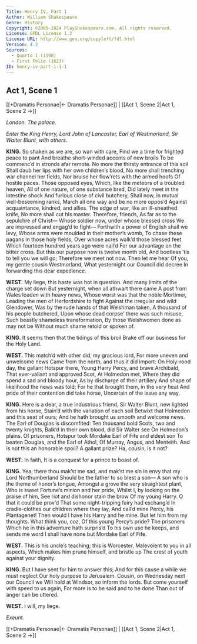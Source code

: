 ```yaml
---
Title: Henry IV, Part 1
Author: William Shakespeare
Genre: History
Copyright: ©2005-2024 PlayShakespeare.com. All rights reserved.
License: GFDL License 1.3
License URL: http://www.gnu.org/copyleft/fdl.html
Version: 4.3
Sources:
  - Quarto 1 (1598)
  - First Folio (1623)
ID: henry-iv-part-i-1-1
---
```


## Act 1, Scene 1
[[+Dramatis Personae|← Dramatis Personae]] | [[Act 1, Scene 2|Act 1, Scene 2 →]]

*London. The palace.*

*Enter the King Henry, Lord John of Lancaster, Earl of Westmorland, Sir Walter Blunt, with others.*

**KING.**
So shaken as we are, so wan with care,
Find we a time for frighted peace to pant
And breathe short-winded accents of new broils
To be commenc’d in stronds afar remote.
No more the thirsty entrance of this soil
Shall daub her lips with her own children’s blood,
No more shall trenching war channel her fields,
Nor bruise her flow’rets with the armed hoofs
Of hostile paces. Those opposed eyes,
Which, like the meteors of a troubled heaven,
All of one nature, of one substance bred,
Did lately meet in the intestine shock
And furious close of civil butchery,
Shall now, in mutual well-beseeming ranks,
March all one way and be no more oppos’d
Against acquaintance, kindred, and allies.
The edge of war, like an ill-sheathed knife,
No more shall cut his master. Therefore, friends,
As far as to the sepulchre of Christ⁠—
Whose soldier now, under whose blessed cross
We are impressed and engag’d to fight⁠—
Forthwith a power of English shall we levy,
Whose arms were moulded in their mother’s womb,
To chase these pagans in those holy fields,
Over whose acres walk’d those blessed feet
Which fourteen hundred years ago were nail’d
For our advantage on the bitter cross.
But this our purpose now is twelve month old,
And bootless ’tis to tell you we will go;
Therefore we meet not now. Then let me hear
Of you, my gentle cousin Westmorland,
What yesternight our Council did decree
In forwarding this dear expedience.

**WEST.**
My liege, this haste was hot in question.
And many limits of the charge set down
But yesternight, when all athwart there came
A post from Wales loaden with heavy news,
Whose worst was that the noble Mortimer,
Leading the men of Herfordshire to fight
Against the irregular and wild Glendower,
Was by the rude hands of that Welshman taken,
A thousand of his people butchered,
Upon whose dead corpse’ there was such misuse,
Such beastly shameless transformation,
By those Welshwomen done as may not be
Without much shame retold or spoken of.

**KING.**
It seems then that the tidings of this broil
Brake off our business for the Holy Land.

**WEST.**
This match’d with other did, my gracious lord,
For more uneven and unwelcome news
Came from the north, and thus it did import:
On Holy-rood day, the gallant Hotspur there,
Young Harry Percy, and brave Archibald,
That ever-valiant and approved Scot,
At Holmedon met,
Where they did spend a sad and bloody hour,
As by discharge of their artillery
And shape of likelihood the news was told;
For he that brought them, in the very heat
And pride of their contention did take horse,
Uncertain of the issue any way.

**KING.**
Here is a dear, a true industrious friend,
Sir Walter Blunt, new lighted from his horse,
Stain’d with the variation of each soil
Betwixt that Holmedon and this seat of ours;
And he hath brought us smooth and welcome news.
The Earl of Douglas is discomfited:
Ten thousand bold Scots, two and twenty knights,
Balk’d in their own blood, did Sir Walter see
On Holmedon’s plains. Of prisoners, Hotspur took
Mordake Earl of Fife and eldest son
To beaten Douglas, and the Earl of Athol,
Of Murray, Angus, and Menteith.
And is not this an honorable spoil?
A gallant prize? Ha, cousin, is it not?

**WEST.**
In faith,
It is a conquest for a prince to boast of.

**KING.**
Yea, there thou mak’st me sad, and mak’st me sin
In envy that my Lord Northumberland
Should be the father to so blest a son⁠—
A son who is the theme of honor’s tongue,
Amongst a grove the very straightest plant,
Who is sweet Fortune’s minion and her pride,
Whilst I, by looking on the praise of him,
See riot and dishonor stain the brow
Of my young Harry. O that it could be prov’d
That some night-tripping fairy had exchang’d
In cradle-clothes our children where they lay,
And call’d mine Percy, his Plantagenet!
Then would I have his Harry and he mine.
But let him from my thoughts. What think you, coz,
Of this young Percy’s pride? The prisoners
Which he in this adventure hath surpris’d
To his own use he keeps, and sends me word
I shall have none but Mordake Earl of Fife.

**WEST.**
This is his uncle’s teaching; this is Worcester,
Malevolent to you in all aspects,
Which makes him prune himself, and bristle up
The crest of youth against your dignity.

**KING.**
But I have sent for him to answer this;
And for this cause a while we must neglect
Our holy purpose to Jerusalem.
Cousin, on Wednesday next our Council we
Will hold at Windsor, so inform the lords.
But come yourself with speed to us again,
For more is to be said and to be done
Than out of anger can be uttered.

**WEST.**
I will, my liege.

*Exeunt.*

[[+Dramatis Personae|← Dramatis Personae]] | [[Act 1, Scene 2|Act 1, Scene 2 →]]